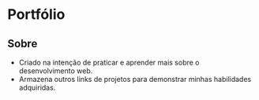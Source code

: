 <h1>Portfólio</h1>
<i></i>

<h2>Sobre</h2>
<ul>
    <li>
        Criado na intenção de praticar e aprender mais sobre o desenvolvimento web. 
    </li>
    <li>
        Armazena outros links de projetos para demonstrar minhas habilidades adquiridas.
    </li>
</ul>
